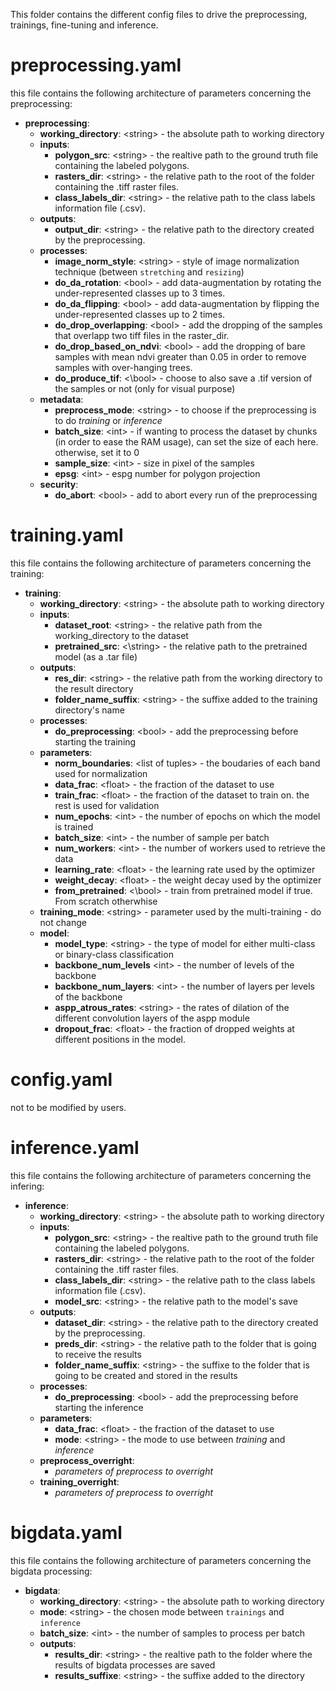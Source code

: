 This folder contains the different config files to drive the preprocessing, trainings, fine-tuning and inference.

# preprocessing.yaml
this file contains the following architecture of parameters concerning the preprocessing:
- **preprocessing**:
  - **working_directory**: \<string\> - the absolute path to working directory
  - **inputs**:
    - **polygon_src**: \<string\> - the realtive path to the ground truth file containing the labeled polygons.
    - **rasters_dir**: \<string\> - the relative path to the root of the folder containing the .tiff raster files.
    - **class_labels_dir**: \<string\> - the relative path to the class labels information file (.csv).
  - **outputs**:
    - **output_dir**: \<string\> - the relative path to the directory created by the preprocessing.
  - **processes**:
    - **image_norm_style**: \<string\> - style of image normalization technique (between `stretching` and `resizing`)
    - **do_da_rotation**: \<bool\> - add data-augmentation by rotating the under-represented classes up to 3 times.
    - **do_da_flipping**: \<bool\> - add data-augmentation by flipping the under-represented classes up to 2 times.
    - **do_drop_overlapping**: \<bool\> - add the dropping of the samples that overlapp two tiff files in the raster_dir.
    - **do_drop_based_on_ndvi**: \<bool\> - add the dropping of bare samples with mean ndvi greater than 0.05 in order to remove samples with over-hanging trees.
    - **do_produce_tif**: <\bool\> - choose to also save a .tif version of the samples or not (only for visual purpose)
  - **metadata**:
    - **preprocess_mode**: \<string\> - to choose if the preprocessing is to do _training_ or _inference_
    - **batch_size**: \<int\> - if wanting to process the dataset by chunks (in order to ease the RAM usage), can set the size of each here. otherwise, set it to 0
    - **sample_size**: \<int\> - size in pixel of the samples
    - **epsg**: \<int\> - espg number for polygon projection
  - **security**:
    - **do_abort**: \<bool\> - add to abort every run of the preprocessing

# training.yaml
this file contains the following architecture of parameters concerning the training:
- **training**:
  - **working_directory**: \<string\> - the absolute path to working directory
  - **inputs**:
    - **dataset_root**: \<string\> - the relative path from the working_directory to the dataset
    - **pretrained_src**: <\string\> - the relative path to the pretrained model (as a .tar file)
  - **outputs**:
    - **res_dir**: \<string\> - the relative path from the working directory to the result directory
    - **folder_name_suffix**: \<string\> - the suffixe added to the training directory's name
  - **processes**:
    - **do_preprocessing**: \<bool\> - add the preprocessing before starting the training
  - **parameters**:
    - **norm_boundaries**: \<list of tuples\> - the boudaries of each band used for normalization
    - **data_frac**: \<float\> - the fraction of the dataset to use
    - **train_frac**: \<float\> - the fraction of the dataset to train on. the rest is used for validation
    - **num_epochs**: \<int\> - the number of epochs on which the model is trained
    - **batch_size**: \<int\> - the number of sample per batch
    - **num_workers**: \<int\> - the number of workers used to retrieve the data
    - **learning_rate**: \<float\> - the learning rate used by the optimizer
    - **weight_decay**: \<float\> - the weight decay used by the optimizer
    - **from_pretrained**: <\bool\> - train from pretrained model if true. From scratch otherwhise
  - **training_mode**: \<string\> - parameter used by the multi-training - do not change
  - **model**:
    - **model_type**: \<string\> - the type of model for either multi-class or binary-class classification
    - **backbone_num_levels** \<int\> - the number of levels of the backbone
    - **backbone_num_layers**: \<int\> - the number of layers per levels of the backbone
    - **aspp_atrous_rates**: \<string\> - the rates of dilation of the different convolution layers of the aspp module
    - **dropout_frac**: \<float\> - the fraction of dropped weights at different positions in the model.

# config.yaml
  not to be modified by users.

# inference.yaml
this file contains the following architecture of parameters concerning the infering:
- **inference**:
  - **working_directory**: \<string\> - the absolute path to working directory
  - **inputs**:
    - **polygon_src**: \<string\> - the realtive path to the ground truth file containing the labeled polygons.
    - **rasters_dir**: \<string\> - the relative path to the root of the folder containing the .tiff raster files.
    - **class_labels_dir**: \<string\> - the relative path to the class labels information file (.csv).
    - **model_src**: \<string\> - the relative path to the model's save
  - **outputs**:
    - **dataset_dir**: \<string\> - the relative path to the directory created by the preprocessing.
    - **preds_dir**: \<string\> - the relative path to the folder that is going to receive the results
    - **folder_name_suffix**: \<string\> - the suffixe to the folder that is going to be created and stored in the results
  - **processes**:
    - **do_preprocessing**: \<bool\> - add the preprocessing before starting the inference
  - **parameters**:
    - **data_frac**: \<float\> - the fraction of the dataset to use
    - **mode**: \<string\> - the mode to use between _training_ and _inference_
  - **preprocess_overright**:
    - _parameters of preprocess to overright_
  - **training_overright**:
    - _parameters of preprocess to overright_

# bigdata.yaml
this file contains the following architecture of parameters concerning the bigdata processing:
- **bigdata**:
  - **working_directory**: \<string\> - the absolute path to working directory
  - **mode**: \<string\> - the chosen mode between `trainings` and `inference`
  - **batch_size**: \<int\> - the number of samples to process per batch
  - **outputs**:
    - **results_dir**: \<string\> - the realtive path to the folder where the results of bigdata processes are saved
    - **results_suffixe**: \<string\> - the suffixe added to the directory

